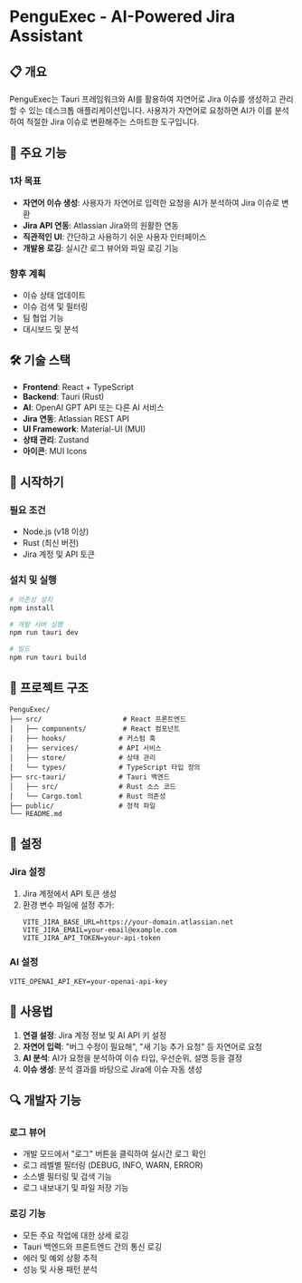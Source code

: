 # PenguExec - AI-Powered Jira Assistant

## 📋 개요

PenguExec는 Tauri 프레임워크와 AI를 활용하여 자연어로 Jira 이슈를 생성하고 관리할 수 있는 데스크톱 애플리케이션입니다. 사용자가 자연어로 요청하면 AI가 이를 분석하여 적절한 Jira 이슈로 변환해주는 스마트한 도구입니다.

## 🎯 주요 기능

### 1차 목표
- **자연어 이슈 생성**: 사용자가 자연어로 입력한 요청을 AI가 분석하여 Jira 이슈로 변환
- **Jira API 연동**: Atlassian Jira와의 원활한 연동
- **직관적인 UI**: 간단하고 사용하기 쉬운 사용자 인터페이스
- **개발용 로깅**: 실시간 로그 뷰어와 파일 로깅 기능

### 향후 계획
- 이슈 상태 업데이트
- 이슈 검색 및 필터링
- 팀 협업 기능
- 대시보드 및 분석

## 🛠 기술 스택

- **Frontend**: React + TypeScript
- **Backend**: Tauri (Rust)
- **AI**: OpenAI GPT API 또는 다른 AI 서비스
- **Jira 연동**: Atlassian REST API
- **UI Framework**: Material-UI (MUI)
- **상태 관리**: Zustand
- **아이콘**: MUI Icons

## 🚀 시작하기

### 필요 조건
- Node.js (v18 이상)
- Rust (최신 버전)
- Jira 계정 및 API 토큰

### 설치 및 실행
```bash
# 의존성 설치
npm install

# 개발 서버 실행
npm run tauri dev

# 빌드
npm run tauri build
```

## 📁 프로젝트 구조

```
PenguExec/
├── src/                    # React 프론트엔드
│   ├── components/         # React 컴포넌트
│   ├── hooks/             # 커스텀 훅
│   ├── services/          # API 서비스
│   ├── store/             # 상태 관리
│   └── types/             # TypeScript 타입 정의
├── src-tauri/             # Tauri 백엔드
│   ├── src/               # Rust 소스 코드
│   └── Cargo.toml         # Rust 의존성
├── public/                # 정적 파일
└── README.md
```

## 🔧 설정

### Jira 설정
1. Jira 계정에서 API 토큰 생성
2. 환경 변수 파일에 설정 추가:
   ```
   VITE_JIRA_BASE_URL=https://your-domain.atlassian.net
   VITE_JIRA_EMAIL=your-email@example.com
   VITE_JIRA_API_TOKEN=your-api-token
   ```

### AI 설정
```
VITE_OPENAI_API_KEY=your-openai-api-key
```

## 📝 사용법

1. **연결 설정**: Jira 계정 정보 및 AI API 키 설정
2. **자연어 입력**: "버그 수정이 필요해", "새 기능 추가 요청" 등 자연어로 요청
3. **AI 분석**: AI가 요청을 분석하여 이슈 타입, 우선순위, 설명 등을 결정
4. **이슈 생성**: 분석 결과를 바탕으로 Jira에 이슈 자동 생성

## 🔍 개발자 기능

### 로그 뷰어
- 개발 모드에서 "로그" 버튼을 클릭하여 실시간 로그 확인
- 로그 레벨별 필터링 (DEBUG, INFO, WARN, ERROR)
- 소스별 필터링 및 검색 기능
- 로그 내보내기 및 파일 저장 기능

### 로깅 기능
- 모든 주요 작업에 대한 상세 로깅
- Tauri 백엔드와 프론트엔드 간의 통신 로깅
- 에러 및 예외 상황 추적
- 성능 및 사용 패턴 분석
